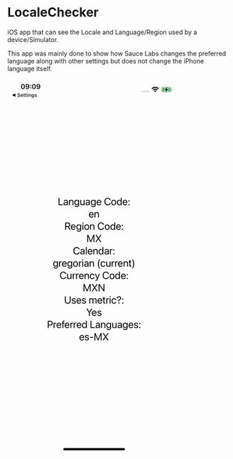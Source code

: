 # LocaleChecker

iOS app that can see the Locale and Language/Region used by a device/Simulator.  

This app was mainly done to show how Sauce Labs changes the preferred language along with other settings but does not change the iPhone language itself.

![Alt text](img/device.png?raw=true "App Example")
